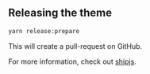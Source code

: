 ## Releasing the theme

```bash
yarn release:prepare
```

This will create a pull-request on GitHub.

For more information, check out [shipjs](https://github.com/algolia/shipjs).

